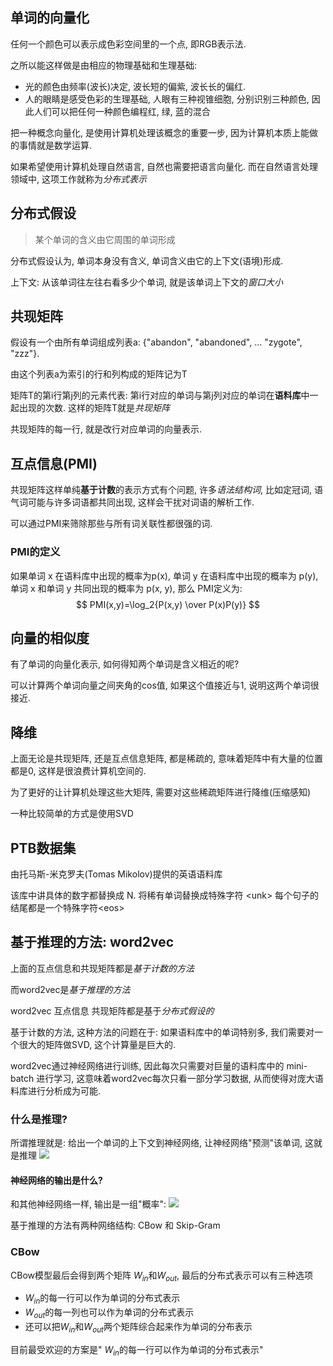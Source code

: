 ## 单词的向量化
任何一个颜色可以表示成色彩空间里的一个点, 即RGB表示法.

之所以能这样做是由相应的物理基础和生理基础:
- 光的颜色由频率(波长)决定, 波长短的偏紫, 波长长的偏红.
- 人的眼睛是感受色彩的生理基础, 人眼有三种视锥细胞, 分别识别三种颜色, 因此人们可以把任何一种颜色编程红, 绿, 蓝的混合

把一种概念向量化, 是使用计算机处理该概念的重要一步, 因为计算机本质上能做的事情就是数学运算.

如果希望使用计算机处理自然语言, 自然也需要把语言向量化. 而在自然语言处理领域中, 这项工作就称为*分布式表示*

## 分布式假设
> 某个单词的含义由它周围的单词形成

分布式假设认为,  单词本身没有含义, 单词含义由它的上下文(语境)形成.

上下文: 从该单词往左往右看多少个单词, 就是该单词上下文的*窗口大小*


## 共现矩阵
假设有一个由所有单词组成列表a:
{"abandon", "abandoned", ... "zygote", "zzz"}.

由这个列表a为索引的行和列构成的矩阵记为T

矩阵T的第i行第j列的元素代表: 第i行对应的单词与第j列对应的单词在**语料库**中一起出现的次数.
这样的矩阵T就是*共现矩阵*

共现矩阵的每一行, 就是改行对应单词的向量表示.


## 互点信息(PMI)
共现矩阵这样单纯**基于计数**的表示方式有个问题, 许多*语法结构词*, 比如定冠词, 语气词可能与许多词语都共同出现, 这样会干扰对词语的解析工作.

可以通过PMI来筛除那些与所有词关联性都很强的词.

### PMI的定义
如果单词 x 在语料库中出现的概率为p(x), 单词 y 在语料库中出现的概率为 p(y), 单词 x 和单词 y 共同出现的概率为 p(x, y),  那么 PMI定义为:
$$
PMI(x,y)=\log_2{P(x,y) \over P(x)P(y)} 
$$

## 向量的相似度
有了单词的向量化表示, 如何得知两个单词是含义相近的呢?

可以计算两个单词向量之间夹角的cos值, 如果这个值接近与1, 说明这两个单词很接近.

## 降维
上面无论是共现矩阵, 还是互点信息矩阵, 都是稀疏的, 意味着矩阵中有大量的位置都是0, 这样是很浪费计算机空间的.

为了更好的让计算机处理这些大矩阵, 需要对这些稀疏矩阵进行降维(压缩感知)

一种比较简单的方式是使用SVD

## PTB数据集
由托马斯-米克罗夫(Tomas Mikolov)提供的英语语料库

该库中讲具体的数字都替换成 N.
将稀有单词替换成特殊字符 \<unk\>
每个句子的结尾都是一个特殊字符\<eos\>


## 基于推理的方法: word2vec
上面的互点信息和共现矩阵都是*基于计数的方法*

而word2vec是*基于推理的方法*

word2vec 互点信息 共现矩阵都是基于*分布式假设的*


基于计数的方法, 这种方法的问题在于: 如果语料库中的单词特别多, 我们需要对一个很大的矩阵做SVD, 这个计算量是巨大的.

word2vec通过神经网络进行训练, 因此每次只需要对巨量的语料库中的 mini-batch 进行学习, 这意味着word2vec每次只看一部分学习数据, 从而使得对庞大语料库进行分析成为可能.

### 什么是推理?
所谓推理就是: 给出一个单词的上下文到神经网络, 让神经网络"预测"该单词, 这就是推理
![](https://picture-bed-1301848969.cos.ap-shanghai.myqcloud.com/20220524204258.png)

#### 神经网络的输出是什么?
和其他神经网络一样, 输出是一组"概率":
![](https://picture-bed-1301848969.cos.ap-shanghai.myqcloud.com/20220524204422.png)


基于推理的方法有两种网络结构: CBow 和 Skip-Gram

### CBow
CBow模型最后会得到两个矩阵 $W_{in}$和$W_{out}$, 最后的分布式表示可以有三种选项
- $W_{in}$的每一行可以作为单词的分布式表示
- $W_{out}$的每一列也可以作为单词的分布式表示
- 还可以把$W_{in}$和$W_{out}$两个矩阵综合起来作为单词的分布表示


目前最受欢迎的方案是" $W_{in}$的每一行可以作为单词的分布式表示"